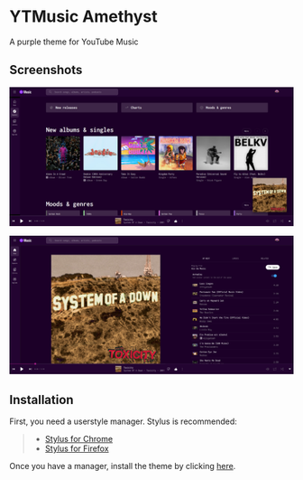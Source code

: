 # YTMusic Amethyst
A purple theme for YouTube Music

## Screenshots

![Screenshot 1](./assets/screenshot1.png)

![Screenshot 2](./assets/screenshot2.png)

## Installation

First, you need a userstyle manager. Stylus is recommended:

> - [Stylus for Chrome](https://chrome.google.com/webstore/detail/stylus/clngdbkpkpeebahjckkjfobafhncgmne)<br>
> - [Stylus for Firefox](https://addons.mozilla.org/firefox/addon/styl-us/)<br>

Once you have a manager, install the theme by clicking [here](https://github.com/Xenorio/YouTube-Music-Amethyst/raw/main/ytm-amethyst.user.css).
